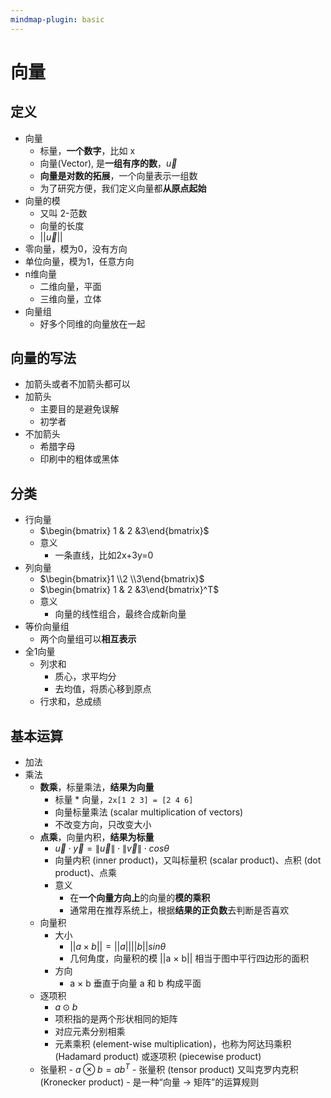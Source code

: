 ```yaml
---
mindmap-plugin: basic
---
```


# 向量

## 定义
- 向量
	- 标量，**一个数字**，比如 x
	- 向量(Vector), 是**一组有序的数**，$\vec{u}$
	- **向量是对数的拓展**，一个向量表示一组数
	- 为了研究方便，我们定义向量都**从原点起始**
- 向量的模
	- 又叫 2-范数
	- 向量的长度
	- $||\vec{u}||$
- 零向量，模为0，没有方向
- 单位向量，模为1，任意方向
- n维向量
	- 二维向量，平面
	- 三维向量，立体
- 向量组
	- 好多个同维的向量放在一起

## 向量的写法
- 加箭头或者不加箭头都可以
- 加箭头
	- 主要目的是避免误解
	- 初学者
- 不加箭头
	- 希腊字母
	- 印刷中的粗体或黑体

## 分类
- 行向量
	- $\begin{bmatrix} 1 & 2 &3\end{bmatrix}$
	- 意义
		- 一条直线，比如2x+3y=0
- 列向量
	- $\begin{bmatrix}1 \\2 \\3\end{bmatrix}$
	- $\begin{bmatrix} 1 & 2 &3\end{bmatrix}^T$
	- 意义
		- 向量的线性组合，最终合成新向量
- 等价向量组
	- 两个向量组可以**相互表示**
- 全1向量
	- 列求和
		- 质心，求平均分
		- 去均值，将质心移到原点
	- 行求和，总成绩
## 基本运算
- 加法
- 乘法
	- **数乘**，标量乘法，**结果为向量**
		- 标量 * 向量，`2x[1 2 3] = [2 4 6]`
		- 向量标量乘法 (scalar multiplication of vectors)
		- 不改变方向，只改变大小
	- **点乘**，向量内积，**结果为标量**
		- $\vec{u} \cdot \vec{y} = \left \| \vec{u} \right \| \cdot \left \| \vec{v} \right \|\cdot cos\theta$
		- 向量内积 (inner product)，又叫标量积 (scalar product)、点积 (dot product)、点乘
		- 意义
			- 在**一个向量方向上**的向量的**模的乘积**
			- 通常用在推荐系统上，根据**结果的正负数**去判断是否喜欢
	- 向量积
		- 大小
		    - $||a\times b||=||a||||b||sin\theta$
		    - 几何角度，向量积的模 ||a × b|| 相当于图中平行四边形的面积
		- 方向
		    - a × b 垂直于向量 a 和 b 构成平面
	- 逐项积
		- $a\odot  b$
		- 项积指的是两个形状相同的矩阵
		- 对应元素分别相乘
		- 元素乘积 (element-wise multiplication)，也称为阿达玛乘积 (Hadamard product) 或逐项积 (piecewise product)
	- 张量积
		  - $a\otimes b=ab^T$
		  - 张量积 (tensor product) 又叫克罗内克积 (Kronecker product)
		  - 是一种“向量 → 矩阵”的运算规则
